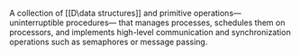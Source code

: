 A collection of [[D\data structures]] and primitive operations—uninterruptible procedures— that manages processes, schedules them on processors, and implements high-level communication and synchronization operations such as semaphores or message passing.

